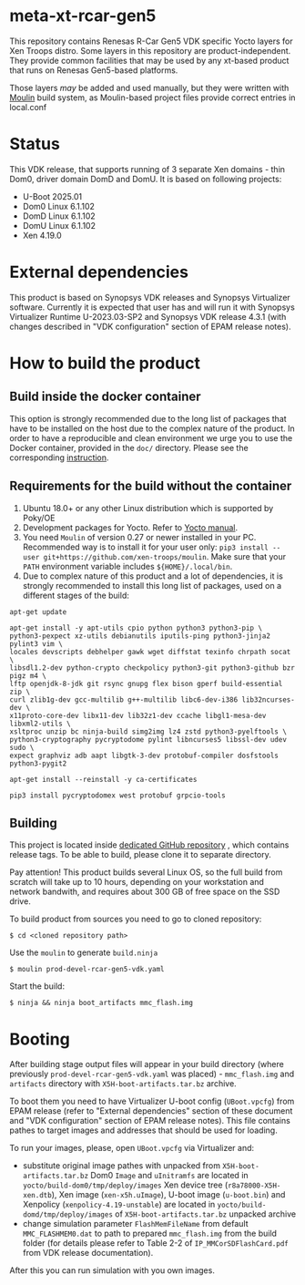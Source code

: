 # meta-xt-rcar-gen5 #

This repository contains Renesas R-Car Gen5 VDK specific Yocto layers for
Xen Troops distro. Some layers in this repository are product-independent.
They provide common facilities that may be used by any xt-based product
that runs on Renesas Gen5-based platforms.

Those layers *may* be added and used manually, but they were written
with [Moulin](https://moulin.readthedocs.io/en/latest/) build system,
as Moulin-based project files provide correct entries in local.conf

# Status

This VDK release, that supports running of 3 separate Xen domains - thin
Dom0, driver domain DomD and DomU. It is based on following projects:
- U-Boot 2025.01
- Dom0 Linux 6.1.102
- DomD Linux 6.1.102
- DomU Linux 6.1.102
- Xen 4.19.0

# External dependencies

This product is based on Synopsys VDK releases and Synopsys Virtualizer software.
Currently it is expected that user has and will run it with Synopsys Virtualizer
Runtime U-2023.03-SP2 and Synopsys VDK release 4.3.1 (with changes described in
"VDK configuration" section of EPAM release notes).

# How to build the product

## Build inside the docker container

This option is strongly recommended due to the long list of packages that have
to be installed on the host due to the complex nature of the product.
In order to have a reproducible and clean environment we urge you to use the
Docker container, provided in the `doc/` directory.
Please see the corresponding [instruction](doc/Docker.md).

## Requirements for the build without the container

1. Ubuntu 18.0+ or any other Linux distribution which is supported by Poky/OE
2. Development packages for Yocto. Refer to [Yocto
   manual](https://docs.yoctoproject.org/brief-yoctoprojectqs/index.html#build-host-packages).
3. You need `Moulin` of version 0.27 or newer installed in your
   PC. Recommended way is to install it for your user only: `pip3
   install --user git+https://github.com/xen-troops/moulin`. Make sure
   that your `PATH` environment variable includes
   `${HOME}/.local/bin`.
4. Due to complex nature of this product and a lot of dependencies, it is
   strongly recommended to install this long list of packages, used on a
   different stages of the build:

```
apt-get update

apt-get install -y apt-utils cpio python python3 python3-pip \
python3-pexpect xz-utils debianutils iputils-ping python3-jinja2 pylint3 vim \
locales devscripts debhelper gawk wget diffstat texinfo chrpath socat \
libsdl1.2-dev python-crypto checkpolicy python3-git python3-github bzr pigz m4 \
lftp openjdk-8-jdk git rsync gnupg flex bison gperf build-essential zip \
curl zlib1g-dev gcc-multilib g++-multilib libc6-dev-i386 lib32ncurses-dev \
x11proto-core-dev libx11-dev lib32z1-dev ccache libgl1-mesa-dev libxml2-utils \
xsltproc unzip bc ninja-build simg2img lz4 zstd python3-pyelftools \
python3-cryptography pycryptodome pylint libncurses5 libssl-dev udev sudo \
expect graphviz adb aapt libgtk-3-dev protobuf-compiler dosfstools python3-pygit2

apt-get install --reinstall -y ca-certificates

pip3 install pycryptodomex west protobuf grpcio-tools
```

## Building

This project is located inside [dedicated GitHub repository](https://github.com/xen-troops/meta-xt-prod-devel-rcar-gen5-vdk)
, which contains release tags. To be able to build, please clone it to separate directory.

Pay attention!
This product builds several Linux OS, so the full build from scratch will
take up to 10 hours, depending on your workstation and network bandwith,
and requires about 300 GB of free space on the SSD drive.

To build product from sources you need to go to cloned repository:
```
$ cd <cloned repository path>
```

Use the `moulin` to generate `build.ninja`
```
$ moulin prod-devel-rcar-gen5-vdk.yaml
```

Start the build:
```
$ ninja && ninja boot_artifacts mmc_flash.img
```

# Booting

After building stage output files will appear in your build directory (where
previously `prod-devel-rcar-gen5-vdk.yaml` was placed) - `mmc_flash.img` and
`artifacts` directory with `X5H-boot-artifacts.tar.bz` archive.

To boot them you need to have Virtualizer U-boot config (`UBoot.vpcfg`)
from EPAM release (refer to "External dependencies" section of these document
and "VDK configuration" section of EPAM release notes). This file contains
pathes to target images and addresses that should be used for loading.

To run your images, please, open `UBoot.vpcfg` via Virtualizer and:
- substitute original image pathes with unpacked from `X5H-boot-artifacts.tar.bz`
  Dom0 `Image` and `uInitramfs` are located in `yocto/build-dom0/tmp/deploy/images`
  Xen device tree (`r8a78000-X5H-xen.dtb`), Xen image (`xen-x5h.uImage`),
  U-boot image (`u-boot.bin`) and Xenpolicy (`xenpolicy-4.19-unstable`) are
  located in `yocto/build-domd/tmp/deploy/images` of `X5H-boot-artifacts.tar.bz`
  unpacked archive
- change simulation parameter `FlashMemFileName` from default
  `MMC_FLASHMEM0.dat` to path to prepared `mmc_flash.img` from the build folder
  (for details please refer to Table 2-2 of `IP_MMCorSDFlashCard.pdf` from VDK
  release documentation).

After this you can run simulation with you own images.
